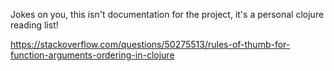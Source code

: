 Jokes on you, this isn't documentation for the project, it's a personal clojure reading list!

https://stackoverflow.com/questions/50275513/rules-of-thumb-for-function-arguments-ordering-in-clojure
